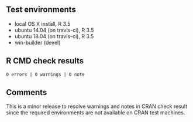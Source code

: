 ## Test environments

* local OS X install, R 3.5
* ubuntu 14.04 (on travis-ci), R 3.5
* ubuntu 18.04 (on travis-ci), R 3.5
* win-builder (devel)

## R CMD check results

```
0 errors | 0 warnings | 0 note
```

## Comments

This is a minor release to resolve warnings and notes in CRAN check result since the required environments are not available on CRAN test machines.
